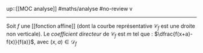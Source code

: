 up::[[MOC analyse]]
#maths/analyse #no-review v

---
Soit $f$ une [[fonction affine]] (dont la courbe représentative $\mathscr C_f$ est une droite non verticale).
Le _coefficient directeur_ de $\mathscr C_f$ est $m$ tel que :
$\dfrac{f(x+a)-f(x)}{f(a)}$, avec $(x, a) \in \mathscr D_f$
